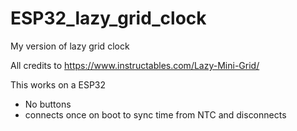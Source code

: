 # ESP32_lazy_grid_clock
My version of lazy grid clock

All credits to https://www.instructables.com/Lazy-Mini-Grid/

This works on a ESP32
- No buttons
- connects once on boot to sync time from NTC and disconnects
